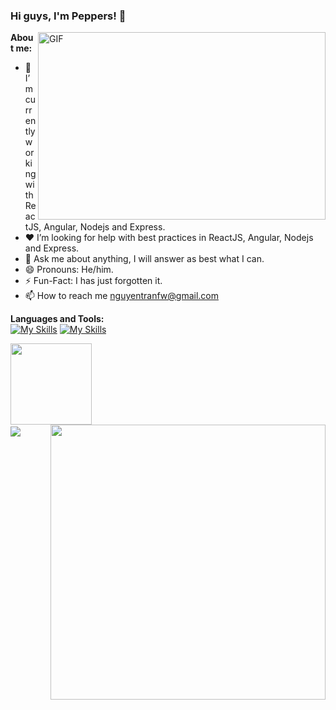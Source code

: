 ### Hi guys, I'm Peppers! 👋

 <img align="right" alt="GIF" src="https://github.com/abhisheknaiidu/abhisheknaiidu/blob/master/code.gif?raw=true" width="460" height="300" />

**About me:** 
- 💪 I’m currently working with ReactJS, Angular, Nodejs and Express.
- ❤️ I’m looking for help with best practices in ReactJS, Angular, Nodejs and Express.
- 💬 Ask me about anything, I will answer as best what I can.
- 😄 Pronouns: He/him.
- ⚡️ Fun-Fact: I has just forgotten it.
- 📫 How to reach me nguyentranfw@gmail.com

**Languages and Tools:**  
[![My Skills](https://skillicons.dev/icons?i=html,css,sass,js,react,redux)](https://skillicons.dev)
[![My Skills](https://skillicons.dev/icons?i=angular,ts,nodejs,express,postgres,firebase,git)](https://skillicons.dev)

<img align="left" src="https://github-readme-stats.vercel.app/api/top-langs/?username=nguyentran-se&layout=compact&hide=Rust,less,java,c%23" height=130 />
<img align="right" width=440 heigh=195 src="https://github-readme-stats.vercel.app/api?username=nguyentran-se&theme=react&show_icons=true&include_all_commits=true" />
<br/><br/><br/><br/><br/><br/><br/>


![](https://visitor-badge.glitch.me/badge?page_id=nguyentran-se)
